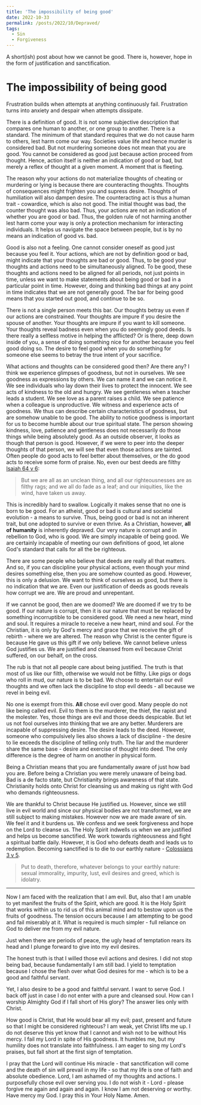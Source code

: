 ```yaml
---
title: 'The impossibility of being good'
date: 2022-10-33
permalink: /posts/2022/10/Depraved/
tags:
  - Sin
  - Forgiveness
---
```


A short(ish) post about how we cannot be good. There is, however, hope in the form of justification and sanctification.

# The impossibility of being good

Frustration builds when attempts at anything continuously fail. Frustration turns into anxiety and despair when attempts dissipate. 

There is a definition of good. It is not some subjective description that compares one human to another, or one group to another. There is a standard. The minimum of that standard requires that we do not cause harm to others, lest harm come our way. Societies value life and hence murder is considered bad. But not murdering someone does not mean that you are good. You cannot be considered as good just because action proceed from thought. Hence, action itself is neither an indication of good or bad, but merely a reflex of thought at a given moment. A moment that is fleeting. 

The reason why your actions do not materialize thoughts of cheating or murdering or lying is because there are counteracting thoughts. Thoughts of consequences might frighten you and supress desire. Thoughts of humiliation will also dampen desire. The counteracting act is thus a human trait - cowardice, which is also not good. The initial thought was bad, the counter thought was also bad. Thus, your actions are not an indication of whether you are good or bad. Thus, the golden rule of not harming another lest harm come your way is only a protection mechanism for interacting individuals. It helps us navigate the space between people, but is by no means an indication of good vs. bad.

Good is also not a feeling. One cannot consider oneself as good just because you feel it. Your actions, which are not by definition good or bad, might indicate that your thoughts are bad or good. Thus, to be good your thoughts and actions need to be simultaneously aligned. To be good, these thoughts and actions need to be aligned for all periods, not just points in time, unless we want to make statements about being good or bad in a particular point in time. However, doing and thinking bad things at any point in time indicates that we are not generally good. The bar for being good means that you started out good, and continue to be so. 

There is not a single person meets this bar. Our thoughts betray us even if our actions are constrained. Your thoughts are impure if you desire the spouse of another. Your thoughts are impure if you want to kill someone. Your thoughts reveal badness even when you do seemingly good deeds. Is there really a selfless motive in helping the afflicted? Or is there, deep down inside of you, a sense of doing something nice for another because you feel good doing so. The desire to feel good when you do something for someone else seems to betray the true intent of your sacrifice. 

What actions and thoughts can be considered good then? Are there any? I think we experience glimpses of goodness, but not in ourselves. We see goodness as expressions by others. We can name it and we can notice it. We see individuals who lay down their lives to protect the innocent. We see acts of kindness to the old and hungry. We see gentleness when a teacher leads a student. We see love as a parent raises a child. We see patience when a colleague is unproductive. We witness and experience acts of goodness. We thus can describe certain characteristics of goodness, but are somehow unable to be good. The ability to notice goodness is important for us to become humble about our true spiritual state. The person showing kindness, love, patience and gentleness does not necessarily do those things while being absolutely good. As an outside observer, it looks as though that person is good. However, if we were to peer into the deeper thoughts of that person, we will see that even those actions are tainted. Often people do good acts to feel better about themselves, or the do good acts to receive some form of praise. No, even our best deeds are filthy [Isaiah 64 v 6](https://www.biblegateway.com/verse/en/Isaiah%2064%3A6):

> But we are all as an unclean thing, and all our righteousnesses are as filthy rags; and we all do fade as a leaf; and our iniquities, like the wind, have taken us away.

This is incredibly hard to swallow. Logically it makes sense that no one is born to be good. For an atheist, good or bad is cultural and societal evolution - a means to survive. Thus, being good or bad is not an inherent trait, but one adopted to survive or even thrive. As a Christian, however, **all of humanity** is inherently depraved. Our very nature is corrupt and in rebellion to God, who is good. We are simply incapable of being good. We are certainly incapable of meeting our own definitions of good, let alone God's standard that calls for all the be righteous. 

There are some people who believe that deeds are really all that matters. And so, if you can discipline your physical actions, even though your mind desires something else, then you are somehow counted as good. However, this is only a delusion. We want to think of ourselves as good, but there is no indication that we are. Even our justification of deeds as goods reveals how corrupt we are. We are proud and unrepentant.

If we cannot be good, then are we doomed? We are doomed if we try to be good. If our nature is corrupt, then it is our nature that must be replaced by something incorruptible to be considered good. We need a new heart, mind and soul. It requires a miracle to receive a new heart, mind and soul. For the Christian, it is only by God's mercy and grace that we receive the gift of rebirth - where we are altered. The reason why Christ is the center figure is because He gave us this gift if we only believe. We cannot believe unless God justifies us. We are justified and cleansed from evil because Christ suffered, on our behalf, on the cross.

The rub is that not all people care about being justified. The truth is that most of us like our filth, otherwise we would not be filthy. Like pigs or dogs who roll in mud, our nature is to be bad. We choose to entertain our evil thoughts and we often lack the discipline to stop evil deeds - all because we revel in being evil. 

No one is exempt from this. **All** chose evil over good. Many people do not like being called evil. Evil to them is the murderer, the thief, the rapist and the molester. Yes, those things are evil and those deeds despicable. But let us not fool ourselves into thinking that we are any better. Murderers are incapable of suppressing desire. The desire leads to the deed. However, someone who compulsively lies also shows a lack of discipline - the desire to lie exceeds the discipline of telling only truth. The liar and the murderer share the same base - desire and exercise of thought into deed. The only difference is the degree of harm on another in physical form.

Being a Christian means that you are fundamentally aware of just how bad you are. Before being a Christian you were merely unaware of being bad. Bad is a de facto state, but Christianity brings awareness of that state. Christianity holds onto Christ for cleansing us and making us right with God who demands righteousness.

We are thankful to Christ because He justified us. However, since we still live in evil world and since our physical bodies are not transformed, we are still subject to making mistakes. However now we are made aware of sin. We feel it and it burdens us. We confess and we seek forgiveness and hope on the Lord to cleanse us. The Holy Spirit indwells us when we are justified and helps us become sanctified. We work towards righteousness and fight a spiritual battle daily. However, it is God who defeats death and leads us to redemption. Becoming sanctified is to die to our earthly nature - [Colossians 3 v 5](https://www.biblestudytools.com/colossians/3-5.html).

> Put to death, therefore, whatever belongs to your earthly nature: sexual immorality, impurity, lust, evil desires and greed, which is idolatry. 

---------------------------

Now I am faced with the realization that I am evil. But, also that I am unable to yet manifest the fruits of the Spirit, which are good. It is the Holy Spirit that works within us to rid us of this animal mind and to bestow upon us the fruits of goodness. The tension occurs because I am attempting to be good and fail miserably at it. What is required is much simpler - full reliance on God to deliver me from my evil nature.

Just when there are periods of peace, the ugly head of temptation rears its head and I plunge forward to give into my evil desires. 

The honest truth is that I willed those evil actions and desires. I did not stop being bad, because fundamentally I am still bad. I yield to temptation because I chose the flesh over what God desires for me - which is to be a good and faithful servant.

Yet, I also desire to be a good and faithful servant. I want to serve God. I back off just in case I do not enter with a pure and cleansed soul. How can I worship Almighty God if I fall short of His glory? The answer lies only with Christ. 

How good is Christ, that He would bear all my evil; past, present and future so that I might be considered righteous? I am weak, yet Christ lifts me up. I do not deserve this yet know that I cannot and wish not to be without His mercy. I fail my Lord in spite of His goodness. It humbles me, but my humility does not translate into faithfulness. I am eager to sing my Lord's praises, but fall short at the first sign of temptation.

I pray that the Lord will continue His miracle - that sanctification will come and the death of sin will prevail in my life - so that my life is one of faith and absolute obedience. Lord, I am ashamed of my thoughts and actions. I purposefully chose evil over serving you. I do not wish it - Lord - please forgive me again and again and again. I know I am not deserving or worthy. Have mercy my God. I pray this in Your Holy Name. Amen.  